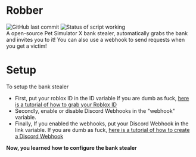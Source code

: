 # Robber
![GitHub last commit](https://img.shields.io/github/last-commit/yeeterlol/Robber)
![Status of script working](https://img.shields.io/badge/Status-Working%20as%20of%20now-success)
<br>
A open-source Pet Simulator X bank stealer, automatically grabs the bank and invites you to it! 
You can also use a webhook to send requests when you get a victim!
# Setup
To setup the bank stealer
- First, put your roblox ID in the ID variable If you are dumb as fuck, [here is a tutorial of how to grab your Roblox ID](https://www.youtube.com/watch?v=azanFiE7ZpE)
- Secondly, enable or disable Discord Webhooks in the "webhook" variable.
- Finally, If you enabled the webhooks, put your Discord Webhook in the link variable. If you are dumb as fuck, [here is a tutorial of how to create a Discord Webhook](https://support.discord.com/hc/en-us/articles/228383668-Intro-to-Webhooks)

**Now, you learned how to configure the bank stealer**
